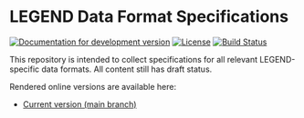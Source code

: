 # LEGEND Data Format Specifications

[![Documentation for development version](https://img.shields.io/badge/docs-dev-blue.svg)](https://legend-exp.github.io/legend-data-format-specs/dev)
[![License](http://img.shields.io/badge/license-MIT-brightgreen.svg?style=flat)](LICENSE.md)
[![Build Status](https://github.com/legend-exp/legend-data-format-specs/workflows/CI/badge.svg?branch=main)](https://github.com/legend-exp/legend-data-format-specs/actions?query=workflow%3ACI)

This repository is intended to collect specifications for all relevant LEGEND-specific data formats. All content still has draft status.

Rendered online versions are available here:

* [Current version (main branch)](https://legend-exp.github.io/legend-data-format-specs/dev)
